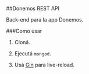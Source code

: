 ##Donemos REST API

Back-end para la app Donemos.

###Como usar

1. Cloná.

2. Ejecutá `mongod`.

3. Usá [Gin](https://github.com/codegangsta/gin) para live-reload.
